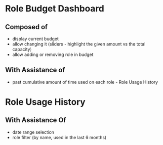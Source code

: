 # Role Budget Dashboard
## Composed of
  - display current budget
  - allow changing it (sliders - highlight the given amount vs the total capacity)
  - allow adding or removing role in budget
## With Assistance of
  - past cumulative amount of time used on each role - Role Usage History

# Role Usage History
## With Assistance Of
  - date range selection
  - role filter (by name, used in the last 6 months)